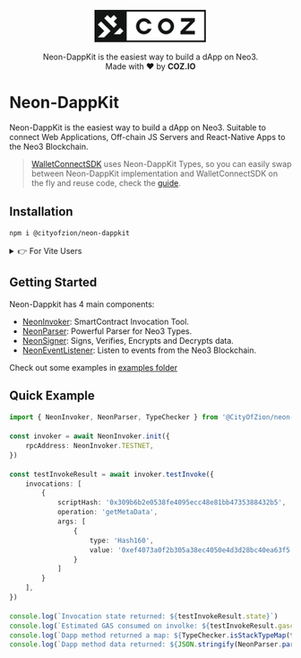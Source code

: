 <p align="center">
  <img
    src="/.github/resources/images/coz.png"
    width="200px;">
</p>

<p align="center">
  Neon-DappKit is the easiest way to build a dApp on Neo3.
  <br/> Made with ❤ by <b>COZ.IO</b>
</p>

# Neon-DappKit

Neon-DappKit is the easiest way to build a dApp on Neo3. Suitable to connect Web Applications, Off-chain JS Servers and
React-Native Apps to the Neo3 Blockchain.

> [WalletConnectSDK](https://github.com/CityOfZion/wallet-connect-sdk) uses Neon-DappKit Types, so  you can easily swap
between Neon-DappKit implementation and WalletConnectSDK on the fly and reuse code, check the
[guide](https://github.com/CityOfZion/neon-dappkit/blob/main/packages/neon-dappkit/WALLET-CONNECT.md).

## Installation
```sh
npm i @cityofzion/neon-dappkit
```

<details>
<summary>👉 For Vite Users</summary>

In the vite.config.ts file you must change the global value like this:
```ts
export default defineConfig({
    //your config here
	define: {
		global: 'globalThis',
        //...
	},
});
```
</details>

## Getting Started

Neon-Dappkit has 4 main components:
- [NeonInvoker](https://github.com/CityOfZion/neon-dappkit/blob/main/packages/neon-dappkit/NEON-INVOKER.md): SmartContract Invocation Tool.
- [NeonParser](https://github.com/CityOfZion/neon-dappkit/blob/main/packages/neon-dappkit/NEON-PARSER.md): Powerful Parser for Neo3 Types.
- [NeonSigner](https://github.com/CityOfZion/neon-dappkit/blob/main/packages/neon-dappkit/NEON-SIGNER.md): Signs, Verifies, Encrypts and Decrypts data.
- [NeonEventListener](https://github.com/CityOfZion/neon-dappkit/blob/main/packages/neon-dappkit/NEON-EVENT-LISTENER.md): Listen to events from the Neo3 Blockchain.

Check out some examples in [examples folder](https://github.com/CityOfZion/neon-dappkit/packages/neon-dappkit/)


## Quick Example

```ts
import { NeonInvoker, NeonParser, TypeChecker } from '@CityOfZion/neon-dappkit'

const invoker = await NeonInvoker.init({
    rpcAddress: NeonInvoker.TESTNET,
})

const testInvokeResult = await invoker.testInvoke({
    invocations: [
        {
            scriptHash: '0x309b6b2e0538fe4095ecc48e81bb4735388432b5',
            operation: 'getMetaData',
            args: [
                {
                    type: 'Hash160',
                    value: '0xef4073a0f2b305a38ec4050e4d3d28bc40ea63f5'
                }
            ]
        }
    ],
})

console.log(`Invocation state returned: ${testInvokeResult.state}`)
console.log(`Estimated GAS consumed on involke: ${testInvokeResult.gasconsumed} GAS`) // Using testInvoke ensures zero GAS consumption, unlike invokeFunction.
console.log(`Dapp method returned a map: ${TypeChecker.isStackTypeMap(testInvokeResult.stack[0])}`)
console.log(`Dapp method data returned: ${JSON.stringify(NeonParser.parseRpcResponse(testInvokeResult.stack[0]), null, 2)}`)
```